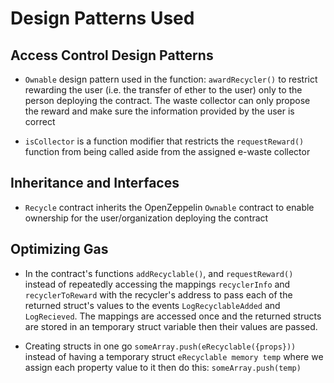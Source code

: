 # Design Patterns Used

## Access Control Design Patterns

- `Ownable` design pattern used in the function: `awardRecycler()` to restrict rewarding the user (i.e. the transfer of ether to the user) only to the person deploying the contract. The waste collector can only propose the reward and make sure the information provided by the user is correct

- `isCollector` is a function modifier that restricts the `requestReward()` function from being called aside from the assigned e-waste collector

## Inheritance and Interfaces

- `Recycle` contract inherits the OpenZeppelin `Ownable` contract to enable ownership for the user/organization deploying the contract

## Optimizing Gas

- In the contract's functions `addRecyclable()`, and `requestReward()` instead of repeatedly accessing the mappings `recyclerInfo` and `recyclerToReward` with the recycler's address to pass each of the returned struct's values to the events `LogRecyclableAdded` and `LogRecieved`. The mappings are accessed once and the returned structs are stored in an temporary struct variable then their values are passed.

- Creating structs in one go `someArray.push(eRecyclable({props}))` instead of having a temporary struct `eRecyclable memory temp` where we assign each property value to it then do this: `someArray.push(temp)`
